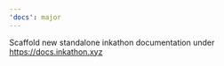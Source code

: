 ```yaml
---
'docs': major
---
```


Scaffold new standalone inkathon documentation under https://docs.inkathon.xyz

